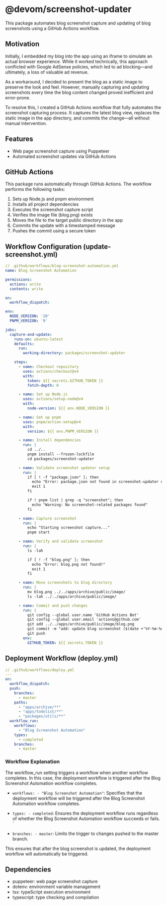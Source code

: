 # @devom/screenshot-updater

This package automates blog screenshot capture and updating of blog screenshots using a GitHub Actions workflow.

## Motivation

Initially, I embedded my blog into the app using an iframe to simulate an actual browser experience. While it worked technically, this approach conflicted with Google AdSense policies, which led to ad blocking—and ultimately, a loss of valuable ad revenue.

As a workaround, I decided to present the blog as a static image to preserve the look and feel. However, manually capturing and updating screenshots every time the blog content changed proved inefficient and error-prone.

To resolve this, I created a GitHub Actions workflow that fully automates the screenshot capturing process. It captures the latest blog view, replaces the static image in the app directory, and commits the change—all without manual intervention.

## Features

- Web page screenshot capture using Puppeteer
- Automated screenshot updates via GitHub Actions

## GitHub Actions

This package runs automatically through GitHub Actions. The workflow performs the following tasks:

1. Sets up Node.js and pnpm environment
2. Installs all project dependencies
3. Executes the screenshot capture script
4. Verifies the image file (blog.png) exists
5. Moves the file to the target public directory in the app
6. Commits the update with a timestamped message
7. Pushes the commit using a secure token

## Workflow Configuration (update-screenshot.yml)

```yaml
// .github/workflows/blog-screenshot-automation.yml
name: Blog Screenshot Automation

permissions:
  actions: write
  contents: write

on:
  workflow_dispatch:

env:
  NODE_VERSION: '20'
  PNPM_VERSION: '9'

jobs:
  capture-and-update:
    runs-on: ubuntu-latest
    defaults:
      run:
        working-directory: packages/screenshot-updater

    steps:
      - name: Checkout repository
        uses: actions/checkout@v4
        with:
          token: ${{ secrets.GITHUB_TOKEN }}
          fetch-depth: 0

      - name: Set up Node.js
        uses: actions/setup-node@v4
        with:
          node-version: ${{ env.NODE_VERSION }}

      - name: Set up pnpm
        uses: pnpm/action-setup@v4
        with:
          version: ${{ env.PNPM_VERSION }}

      - name: Install dependencies
        run: |
          cd ../..
          pnpm install --frozen-lockfile
          cd packages/screenshot-updater

      - name: Validate screenshot updater setup
        run: |
          if [ ! -f "package.json" ]; then
            echo "Error: package.json not found in screenshot-updater directory"
            exit 1
          fi

          if ! pnpm list | grep -q "screenshot"; then
            echo "Warning: No screenshot-related packages found"
          fi

      - name: Capture screenshot
        run: |
          echo "Starting screenshot capture..."
          pnpm start

      - name: Verify and validate screenshot
        run: |
          ls -lah

          if [ ! -f "blog.png" ]; then
            echo "Error: blog.png not found!"
            exit 1
          fi

      - name: Move screenshots to blog directory
        run: |
          mv blog.png ../../apps/archive/public/image/
          ls -lah ../../apps/archive/public/image/

      - name: Commit and push changes
        run: |
          git config --global user.name 'GitHub Actions Bot'
          git config --global user.email 'actions@github.com'
          git add ../../apps/archive/public/image/blog.png
          git commit -m "add: update blog screenshot ($(date +'%Y-%m-%d'))"
          git push
        env:
          GITHUB_TOKEN: ${{ secrets.TOKEN }}
```

## Deployment Workflow (deploy.yml)

```yaml
// .github/workflows/deploy.yml
---
on:
  workflow_dispatch:
  push:
    branches:
      - master
    paths:
      - "apps/archive/**"
      - "apps/todolist/**"
      - "packages/utils/**"
  workflow_run:
    workflows:
      - "Blog Screenshot Automation"
    types:
      - completed
    branches:
      - master
```

### Workflow Explanation

The workflow_run setting triggers a workflow when another workflow completes. In this case, the deployment workflow is triggered after the Blog Screenshot Automation workflow completes.

- `workflows: - "Blog Screenshot Automation"`: Specifies that the deployment workflow will be triggered after the Blog Screenshot Automation workflow completes.

- `types: - completed`: Ensures the deployment workflow runs regardless of whether the Blog Screenshot Automation workflow succeeds or fails.
  `
- `branches: - master`: Limits the trigger to changes pushed to the master branch.

This ensures that after the blog screenshot is updated, the deployment workflow will automatically be triggered.

## Dependencies

- puppeteer: web page screenshot capture
- dotenv: environment variable management
- tsx: typeScript execution environment
- typescript: type checking and compilation
